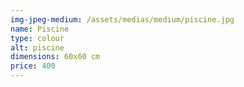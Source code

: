 ```yaml
---
img-jpeg-medium: /assets/medias/medium/piscine.jpg
name: Piscine
type: colour
alt: piscine
dimensions: 60x60 cm
price: 400
---
```

